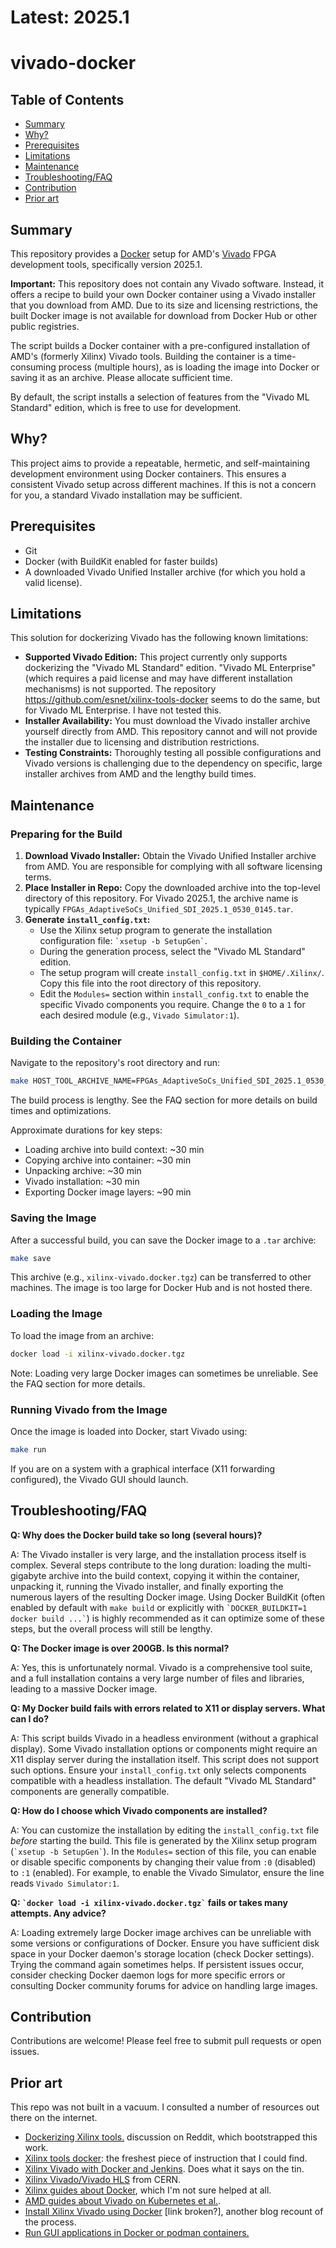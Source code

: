 # Latest: 2025.1

# vivado-docker

## Table of Contents
* [Summary](#summary)
* [Why?](#why)
* [Prerequisites](#prerequisites)
* [Limitations](#limitations)
* [Maintenance](#maintenance)
* [Troubleshooting/FAQ](#troubleshootingfaq)
* [Contribution](#contribution)
* [Prior art](#prior-art)

## Summary

This repository provides a [Docker](https://docker.io) setup for AMD's [Vivado][viv]
FPGA development tools, specifically version 2025.1.

[viv]: https://en.wikipedia.org/wiki/Vivado

**Important:** This repository does not contain any Vivado software. Instead, it
offers a recipe to build your own Docker container using a Vivado installer that
you download from AMD. Due to its size and licensing restrictions, the built
Docker image is not available for download from Docker Hub or other public
registries.

The script builds a Docker container with a pre-configured installation of
AMD's (formerly Xilinx) Vivado tools. Building the container is a
time-consuming process (multiple hours), as is loading the image into Docker or
saving it as an archive. Please allocate sufficient time.

By default, the script installs a selection of features from the "Vivado ML
Standard" edition, which is free to use for development.

## Why?

This project aims to provide a repeatable, hermetic, and self-maintaining
development environment using Docker containers. This ensures a consistent Vivado
setup across different machines. If this is not a concern for you, a standard
Vivado installation may be sufficient.

[bzl]: https://www.hdlfactory.com/tags/bazel/

## Prerequisites

*   Git
*   Docker (with BuildKit enabled for faster builds)
*   A downloaded Vivado Unified Installer archive (for which you hold a valid
    license).

## Limitations

This solution for dockerizing Vivado has the following known limitations:

*   **Supported Vivado Edition:** This project currently only supports
    dockerizing the "Vivado ML Standard" edition. "Vivado ML Enterprise" (which
    requires a paid license and may have different installation mechanisms) is
    not supported. The repository https://github.com/esnet/xilinx-tools-docker seems
    to do the same, but for Vivado ML Enterprise. I have not tested this.
*   **Installer Availability:** You must download the Vivado installer archive
    yourself directly from AMD. This repository cannot and will not provide the
    installer due to licensing and distribution restrictions.
*   **Testing Constraints:** Thoroughly testing all possible configurations and
    Vivado versions is challenging due to the dependency on specific, large
    installer archives from AMD and the lengthy build times.

## Maintenance

### Preparing for the Build

1.  **Download Vivado Installer:** Obtain the Vivado Unified Installer archive
    from AMD. You are responsible for complying with all software licensing
    terms.
2.  **Place Installer in Repo:** Copy the downloaded archive into the top-level
    directory of this repository. For Vivado 2025.1, the archive name is
    typically `FPGAs_AdaptiveSoCs_Unified_SDI_2025.1_0530_0145.tar`.
3.  **Generate `install_config.txt`:**
    *   Use the Xilinx setup program to generate the installation configuration
        file: `` `xsetup -b SetupGen` ``.
    *   During the generation process, select the "Vivado ML Standard" edition.
    *   The setup program will create `install_config.txt` in
        `$HOME/.Xilinx/`. Copy this file into the root directory of this
        repository.
    *   Edit the `Modules=` section within `install_config.txt` to enable the
        specific Vivado components you require. Change the `0` to a `1` for
        each desired module (e.g., `Vivado Simulator:1`).

### Building the Container

Navigate to the repository's root directory and run:

```bash
make HOST_TOOL_ARCHIVE_NAME=FPGAs_AdaptiveSoCs_Unified_SDI_2025.1_0530_0145.tar build
```

The build process is lengthy. See the FAQ section for more details on build
times and optimizations.

Approximate durations for key steps:

*   Loading archive into build context: ~30 min
*   Copying archive into container: ~30 min
*   Unpacking archive: ~30 min
*   Vivado installation: ~30 min
*   Exporting Docker image layers: ~90 min

### Saving the Image

After a successful build, you can save the Docker image to a `.tar` archive:

```bash
make save
```

This archive (e.g., `xilinx-vivado.docker.tgz`) can be transferred to other
machines. The image is too large for Docker Hub and is not hosted there.

### Loading the Image

To load the image from an archive:

```bash
docker load -i xilinx-vivado.docker.tgz
```

Note: Loading very large Docker images can sometimes be unreliable. See the FAQ
section for more details.

### Running Vivado from the Image

Once the image is loaded into Docker, start Vivado using:

```bash
make run
```

If you are on a system with a graphical interface (X11 forwarding configured),
the Vivado GUI should launch.

## Troubleshooting/FAQ

**Q: Why does the Docker build take so long (several hours)?**

A: The Vivado installer is very large, and the installation process itself is
complex. Several steps contribute to the long duration: loading the
multi-gigabyte archive into the build context, copying it within the container,
unpacking it, running the Vivado installer, and finally exporting the numerous
layers of the resulting Docker image. Using Docker BuildKit (often enabled by
default with `make build` or explicitly with `` `DOCKER_BUILDKIT=1 docker build ...` ``)
is highly recommended as it can optimize some of these steps, but the overall
process will still be lengthy.

**Q: The Docker image is over 200GB. Is this normal?**

A: Yes, this is unfortunately normal. Vivado is a comprehensive tool suite, and
a full installation contains a very large number of files and libraries, leading
to a massive Docker image.

**Q: My Docker build fails with errors related to X11 or display servers. What can I do?**

A: This script builds Vivado in a headless environment (without a graphical
display). Some Vivado installation options or components might require an X11
display server during the installation itself. This script does not support such
options. Ensure your `install_config.txt` only selects components compatible
with a headless installation. The default "Vivado ML Standard" components are
generally compatible.

**Q: How do I choose which Vivado components are installed?**

A: You can customize the installation by editing the `install_config.txt` file
*before* starting the build. This file is generated by the Xilinx setup program
(`` `xsetup -b SetupGen` ``). In the `Modules=` section of this file, you can enable
or disable specific components by changing their value from `:0` (disabled) to
`:1` (enabled). For example, to enable the Vivado Simulator, ensure the line
reads `Vivado Simulator:1`.

**Q: `` `docker load -i xilinx-vivado.docker.tgz` `` fails or takes many attempts. Any advice?**

A: Loading extremely large Docker image archives can be unreliable with some
versions or configurations of Docker. Ensure you have sufficient disk space in
your Docker daemon's storage location (check Docker settings). Trying the command
again sometimes helps. If persistent issues occur, consider checking Docker
daemon logs for more specific errors or consulting Docker community forums for
advice on handling large images.

## Contribution

Contributions are welcome! Please feel free to submit pull requests or open
issues.

## Prior art

This repo was not built in a vacuum. I consulted a number of resources out
there on the internet.

* [Dockerizing Xilinx tools.][1] discussion on Reddit, which bootstrapped this
  work.
* [Xilinx tools docker][8]: the freshest piece of instruction that I could find.
* [Xilinx Vivado with Docker and Jenkins][2]. Does what it says on the tin.
* [Xilinx Vivado/Vivado HLS][3] from CERN.
* [Xilinx guides about Docker][4], which I'm not sure helped at all.
* [AMD guides about Vivado on Kubernetes et al.][5].
* [Install Xilinx Vivado using Docker][6] [link broken?], another blog recount of the process.
* [Run GUI applications in Docker or podman containers.][7]

[1]: https://www.reddit.com/r/FPGA/comments/bk8b3n/dockerizing_xilinx_tools/
[2]: https://www.starwaredesign.com/index.php/blog/64-fpga-meets-devops-xilinx-vivado-and-jenkins-with-docker
[3]: https://github.com/aperloff/vivado-docker
[4]: https://xilinx.github.io/Xilinx_Container_Runtime/docker.html
[5]: https://docs.xilinx.com/r/en-US/Xilinx_Kubernetes_Device_Plugin/1.-Install-Docker
[6]: https://blog.p4ck3t0.de/post/xilinx_docker/
[7]: https://github.com/mviereck/x11docker
[8]: https://github.com/esnet/xilinx-tools-docker/tree/main
